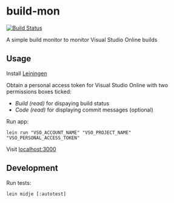 # build-mon

[![Build Status](https://snap-ci.com/elrob/build-mon/branch/master/build_image)](https://snap-ci.com/elrob/build-mon/branch/master)

A simple build monitor to monitor Visual Studio Online builds

## Usage

Install [Leiningen](http://leiningen.org/)

Obtain a personal access token for Visual Studio Online with two permissions boxes ticked:

- *Build (read)* for dispaying build status
- *Code (read)*  for displaying commit messages (optional)

Run app:

    lein run "VSO_ACCOUNT_NAME" "VSO_PROJECT_NAME" "VSO_PERSONAL_ACCESS_TOKEN"


Visit [localhost:3000](http://localhost:3000)

## Development

Run tests:

    lein midje [:autotest]

